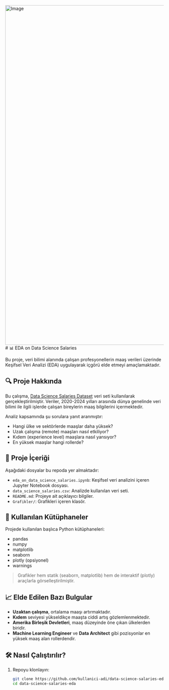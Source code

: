 <img width="1920" height="1080" alt="Image" src="https://github.com/user-attachments/assets/c6fcb862-1a1f-4ae6-897a-95ada5654c1a" />
# 📊 EDA on Data Science Salaries

Bu proje, veri bilimi alanında çalışan profesyonellerin maaş verileri üzerinde Keşifsel Veri Analizi (EDA) uygulayarak içgörü elde etmeyi amaçlamaktadır.

## 🔍 Proje Hakkında

Bu çalışma, [Data Science Salaries Dataset](https://www.kaggle.com/datasets/ruchi798/data-science-job-salaries) veri seti kullanılarak gerçekleştirilmiştir. Veriler, 2020-2024 yılları arasında dünya genelinde veri bilimi ile ilgili işlerde çalışan bireylerin maaş bilgilerini içermektedir.

Analiz kapsamında şu sorulara yanıt aranmıştır:

- Hangi ülke ve sektörlerde maaşlar daha yüksek?
- Uzak çalışma (remote) maaşları nasıl etkiliyor?
- Kıdem (experience level) maaşlara nasıl yansıyor?
- En yüksek maaşlar hangi rollerde?

## 📁 Proje İçeriği

Aşağıdaki dosyalar bu repoda yer almaktadır:

- `eda_on_data_science_salaries.ipynb`: Keşifsel veri analizini içeren Jupyter Notebook dosyası.
- `data_science_salaries.csv`: Analizde kullanılan veri seti.
- `README.md`: Projeye ait açıklayıcı bilgiler.
- `Grafikler/`: Grafikleri içeren klasör.

## 🧰 Kullanılan Kütüphaneler

Projede kullanılan başlıca Python kütüphaneleri:

- pandas
- numpy
- matplotlib
- seaborn
- plotly (opsiyonel)
- warnings

> Grafikler hem statik (seaborn, matplotlib) hem de interaktif (plotly) araçlarla görselleştirilmiştir.

## 📈 Elde Edilen Bazı Bulgular

- **Uzaktan çalışma**, ortalama maaşı artırmaktadır.
- **Kıdem** seviyesi yükseldikçe maaşta ciddi artış gözlemlenmektedir.
- **Amerika Birleşik Devletleri**, maaş düzeyinde öne çıkan ülkelerden biridir.
- **Machine Learning Engineer** ve **Data Architect** gibi pozisyonlar en yüksek maaş alan rollerdendir.

## 🛠 Nasıl Çalıştırılır?

1. Repoyu klonlayın:
   ```bash
   git clone https://github.com/kullanici-adi/data-science-salaries-eda.git
   cd data-science-salaries-eda
